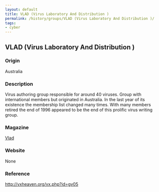 ```yaml
---
layout: default
title: VLAD (Virus Laboratory And Distribution )
permalink: /history/groups/VLAD (Virus Laboratory And Distribution )/
tags:
- cyber
---
```


## VLAD (Virus Laboratory And Distribution )

### Origin
Australia

### Description
Virus authoring group responsible for around 40 viruses. Group with international members but originated in Australia. In the last year of its existence the membership list changed many times. With many members retired the end of 1996 appeared to be the end of this prolific virus writing group.

### Magazine
[Vlad](http://vxheaven.org/vx.php?id=zv03)

### Website
None

### Reference
http://vxheaven.org/vx.php?id=gv05
